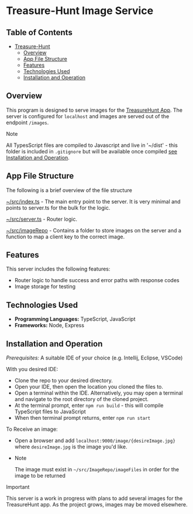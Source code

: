 # Treasure-Hunt Image Service

## Table of Contents

- [Treasure-Hunt](#treasure-hunt)
    - [Overview](#overview)
    - [App File Structure](#app-file-structure)
    - [Features](#features)
    - [Technologies Used](#technologies-used)
    - [Installation and Operation](#installation-and-operation)


## Overview

This program is designed to serve images for the [TreasureHunt App](https://github.com/voyagerfan/Treasure-Hunt). The server is configured for `localhost` and images are served out of the endpoint `/images`.
>[!NOTE]
> All TypesScript files are compiled to Javascript and live in '~/dist' - this folder is included in `.gitignore` but will be available once compiled [see Installation and Operation](#installation-and-operation). 

## App File Structure
The following is a brief overview of the file structure

[~/src/index.ts](https://github.com/voyagerfan/NodeImageServer-TreasureHunt/blob/main/src/index.ts) - The main entry point to the server. It is very minimal and points to server.ts for the bulk for the logic.

[~/src/server.ts](https://github.com/voyagerfan/NodeImageServer-TreasureHunt/blob/main/src/server.ts) - Router logic.

[~/src/imageRepo](https://github.com/voyagerfan/NodeImageServer-TreasureHunt/tree/main/src/imageRepo) - Contains a folder to store images on the server and a function to map a client key to the correct image.

## Features

This server includes the following features:
* Router logic to handle success and error paths with response codes
* Image storage for testing

## Technologies Used

- **Programming Languages:** TypeScript, JavaScript
- **Frameworks:** Node, Express

## Installation and Operation
*Prerequisites:* A suitable IDE of your choice (e.g. Intellij, Eclipse, VSCode)

With you desired IDE:
* Clone the repo to your desired directory.
* Open your IDE, then open the location you cloned the files to.
* Open a terminal within the IDE. Alternatively, you may open a terminal and navigate to the root directory of the cloned project.
* At the terminal prompt, enter `npm run build` - this will compile TypeScript files to JavaScript
* When then terminal prompt returns, enter `npm run start`

To Receive an image:
* Open a browser and add `localhost:9000/image/{desireImage.jpg}` where `desireImage.jpg` is the image you'd like.
* >[!NOTE]
  > The image must exist in `~/src/ImageRepo/imageFiles` in order for the image to be returned

> [!IMPORTANT]
> This server is a work in progress with plans to add several images for the TreasureHunt app. As the project grows, images may be moved elsewhere.

